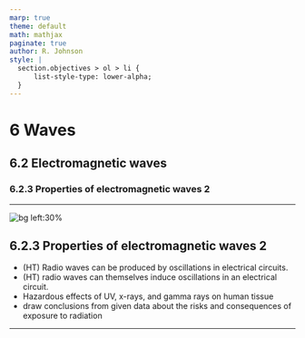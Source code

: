 ```yaml
---
marp: true
theme: default
math: mathjax
paginate: true
author: R. Johnson
style: |
  section.objectives > ol > li {
      list-style-type: lower-alpha;
  }
---
```


# 6 Waves
## 6.2 Electromagnetic waves
### 6.2.3 Properties of electromagnetic waves 2

---

<!-- _class: objectives -->

![bg left:30%](https://images.unsplash.com/photo-1492962827063-e5ea0d8c01f5?ixlib=rb-4.0.3&ixid=MnwxMjA3fDB8MHxwaG90by1wYWdlfHx8fGVufDB8fHx8&auto=format&fit=crop&w=2121&q=80)
## 6.2.3 Properties of electromagnetic waves 2


- (HT) Radio waves can be produced by oscillations in electrical circuits.
- (HT) radio waves can themselves induce oscillations in an electrical circuit.
- Hazardous effects of UV, x-rays, and gamma rays on human tissue
- draw conclusions from given data about the risks and consequences of exposure to radiation



---
